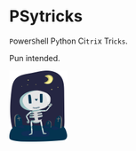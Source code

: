 # PSytricks

`P`ower`S`hell P`y`thon Ci`tri`x Tri`cks`.

Pun intended.

![logo](https://raw.githubusercontent.com/imcf/psytricks/main/resources/images/logo.png)

